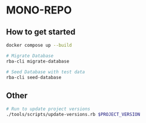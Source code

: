 
# MONO-REPO


## How to get started

```sh
docker compose up --build

# Migrate Database
rba-cli migrate-database

# Seed Database with test data
rba-cli seed-database
```

## Other

```sh
# Run to update project versions 
./tools/scripts/update-versions.rb $PROJECT_VERSION
```
